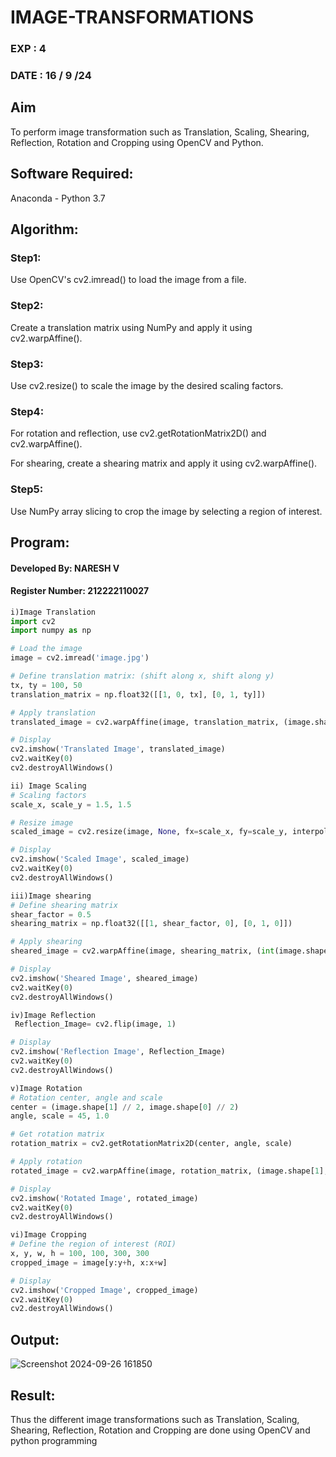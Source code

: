 # IMAGE-TRANSFORMATIONS
### EXP : 4
### DATE : 16 / 9 /24

## Aim
To perform image transformation such as Translation, Scaling, Shearing, Reflection, Rotation and Cropping using OpenCV and Python.

## Software Required:
Anaconda - Python 3.7

## Algorithm:
### Step1:
Use OpenCV's cv2.imread() to load the image from a file.

### Step2:
Create a translation matrix using NumPy and apply it using cv2.warpAffine().

### Step3:
Use cv2.resize() to scale the image by the desired scaling factors.

### Step4:
For rotation and reflection, use cv2.getRotationMatrix2D() and cv2.warpAffine().

For shearing, create a shearing matrix and apply it using cv2.warpAffine().

### Step5:
Use NumPy array slicing to crop the image by selecting a region of interest.

## Program:

#### Developed By: NARESH V
#### Register Number: 212222110027 
```python
i)Image Translation
import cv2
import numpy as np

# Load the image
image = cv2.imread('image.jpg')

# Define translation matrix: (shift along x, shift along y)
tx, ty = 100, 50
translation_matrix = np.float32([[1, 0, tx], [0, 1, ty]])

# Apply translation
translated_image = cv2.warpAffine(image, translation_matrix, (image.shape[1], image.shape[0]))

# Display
cv2.imshow('Translated Image', translated_image)
cv2.waitKey(0)
cv2.destroyAllWindows()

ii) Image Scaling
# Scaling factors
scale_x, scale_y = 1.5, 1.5

# Resize image
scaled_image = cv2.resize(image, None, fx=scale_x, fy=scale_y, interpolation=cv2.INTER_LINEAR)

# Display
cv2.imshow('Scaled Image', scaled_image)
cv2.waitKey(0)
cv2.destroyAllWindows()

iii)Image shearing
# Define shearing matrix
shear_factor = 0.5
shearing_matrix = np.float32([[1, shear_factor, 0], [0, 1, 0]])

# Apply shearing
sheared_image = cv2.warpAffine(image, shearing_matrix, (int(image.shape[1] * 1.5), image.shape[0]))

# Display
cv2.imshow('Sheared Image', sheared_image)
cv2.waitKey(0)
cv2.destroyAllWindows()

iv)Image Reflection
 Reflection_Image= cv2.flip(image, 1)

# Display
cv2.imshow('Reflection Image', Reflection_Image)
cv2.waitKey(0)
cv2.destroyAllWindows()

v)Image Rotation
# Rotation center, angle and scale
center = (image.shape[1] // 2, image.shape[0] // 2)
angle, scale = 45, 1.0

# Get rotation matrix
rotation_matrix = cv2.getRotationMatrix2D(center, angle, scale)

# Apply rotation
rotated_image = cv2.warpAffine(image, rotation_matrix, (image.shape[1], image.shape[0]))

# Display
cv2.imshow('Rotated Image', rotated_image)
cv2.waitKey(0)
cv2.destroyAllWindows()

vi)Image Cropping
# Define the region of interest (ROI)
x, y, w, h = 100, 100, 300, 300
cropped_image = image[y:y+h, x:x+w]

# Display
cv2.imshow('Cropped Image', cropped_image)
cv2.waitKey(0)
cv2.destroyAllWindows()

```
## Output:
![Screenshot 2024-09-26 161850](https://github.com/user-attachments/assets/be0d0a8e-d338-4f6f-83de-f414c2d284f6)


## Result: 

Thus the different image transformations such as Translation, Scaling, Shearing, Reflection, Rotation and Cropping are done using OpenCV and python programming
